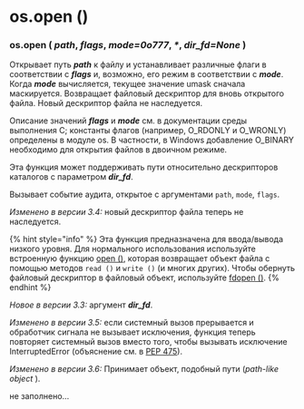 # os.open \(\)

### os.open \( _path_, _flags_, _mode=0o777_, _\*_, _dir\_fd=None_ \)

Открывает путь _**path**_ к файлу и устанавливает различные флаги в соответствии с _**flags**_ и, возможно, его режим в соответствии с _**mode**_. Когда _**mode**_ вычисляется, текущее значение umask сначала маскируется. Возвращает файловый дескриптор для вновь открытого файла. Новый дескриптор файла не наследуется.

Описание значений _**flags**_ и _**mode**_ см. в документации среды выполнения C; константы флагов \(например, O\_RDONLY и O\_WRONLY\) определены в модуле os. В частности, в Windows добавление O\_BINARY необходимо для открытия файлов в двоичном режиме.

Эта функция может поддерживать пути относительно дескрипторов каталогов с параметром _**dir\_fd**_.

Вызывает событие аудита, открытое с аргументами `path`, `mode`, `flags`.

_Изменено в версии 3.4:_ новый дескриптор файла теперь не наследуется.

{% hint style="info" %}
Эта функция предназначена для ввода/вывода низкого уровня. Для нормального использования используйте встроенную функцию [open \(\)](../../../vstroennye-funkcii/open.md), которая возвращает объект файла с помощью методов `read ()` и `write ()` \(и многих других\). Чтобы обернуть файловый дескриптор в файловый объект, используйте [fdopen \(\)](../sozdanie-failovogo-obekta/os.fdopen.md).
{% endhint %}

_Новое в версии 3.3:_ аргумент _**dir\_fd**_.

_Изменено в версии 3.5:_ если системный вызов прерывается и обработчик сигнала не вызывает исключения, функция теперь повторяет системный вызов вместо того, чтобы вызывать исключение InterruptedError \(объяснение см. в [PEP 475](https://www.python.org/dev/peps/pep-0475/)\).

_Изменено в версии 3.6:_ Принимает объект, подобный пути \(_path-like object_ \).

не заполнено...

